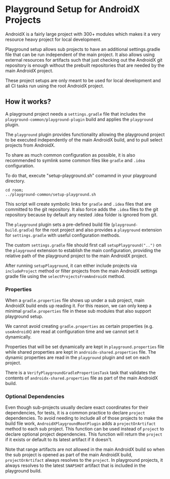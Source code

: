 # Playground Setup for AndroidX Projects

AndroidX is a fairly large project with 300+ modules which makes it a
very resource heavy project for local development.

Playground setup allows sub projects to have an additional settings.gradle
file that can be run independent of the main project.
It also allows using external resources for artifacts such that just checking
out the AndroidX git repository is enough without the prebuilt repositories
that are needed by the main AndroidX project.

These project setups are only meant to be used for local development and
all CI tasks run using the root AndroidX project.

## How it works?
A playground project needs a `settings.gradle` file that includes the
`playground-common/playground-plugin` build and applies the `playground` plugin.

The `playground` plugin provides functionality allowing the playground project
to be executed independently of the main AndroidX build, and to pull select projects
from AndroidX.

To share as much common configuration as possible, it is also recommended
to symlink some common files like `gradle` and `.idea` configuration.

To do that, execute "setup-playground.sh" comamnd in your playground directory.
```
cd room;
../playground-common/setup-playground.sh
```
This script will create symbolic links for `gradle` and `.idea` files that are committed
to the git repository. It also force adds the `.idea` files to the git repository because
by default any nested .idea folder is ignored from git.

The `playground` plugin sets a pre-defined build file (`playground-build.gradle`) for 
the root project and also provides a `playground` extension for `settings.gradle` with 
useful configuration methods.

The custom `settings.gradle` file should first call `setupPlayground("..")`  on the 
`playground` extension to establish the main configuration, providing the relative
path of the playground project to the main AndroidX project.

After running `setupPlayground`, it can either include projects via `includeProject`
method or filter projects from the main AndroidX settings gradle file using the
`selectProjectsFromAndroidX` method.

### Properties
When a `gradle.properties` file shows up under a sub project, main AndroidX build ends up
reading it. For this reason, we can only keep a minimal `gradle.properties` file in these
sub modules that also support playground setup.

We cannot avoid creating `gradle.properties` as certain properties (e.g. `useAndroidX`) are
read at configuration time and we cannot set it dynamically.

Properties that will be set dynamically are kept in `playground.properties` file while
shared properties are kept in `androidx-shared.properties` file.
The dynamic properties are read in the `playground` plugin and set on each project.

There is a `VerifyPlaygroundGradlePropertiesTask` task that validates the contents of
`androidx-shared.properties` file as part of the main AndroidX build.

### Optional Dependencies
Even though sub-projects usually declare exact coordinates for their dependencies,
for tests, it is a common practice to declare `project` dependencies. To avoid needing
to include all of those projects to make the build file work, `AndroidXPlaygroundRootPlugin`
adds a `projectOrArtifact` method to each sub project. This function can be used instead of
`project` to declare optional project dependencies. This function will return the
`project` if it exists or default to its latest artifact if it doesn't.

Note that range artifacts are not allowed in the main AndroidX build so when the sub
project is opened as part of the main AndroidX build, `projectOrArtifact` always resolves
to the `project`. In playground projects, it always resolves to the latest `SNAPSHOT`
artifact that is included in the playground build.
